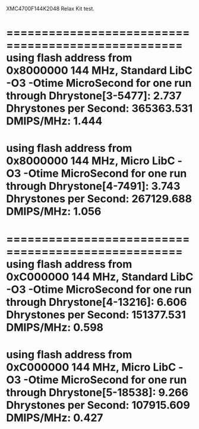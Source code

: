 XMC4700F144K2048 Relax Kit test.

===================================================
using flash address from 0x8000000
144 MHz, Standard LibC
-O3 -Otime
MicroSecond for one run through Dhrystone[3-5477]:       2.737 
Dhrystones per Second:  365363.531 
DMIPS/MHz:      1.444
====================================================
using flash address from 0x8000000
144 MHz, Micro LibC
-O3 -Otime
MicroSecond for one run through Dhrystone[4-7491]:       3.743 
Dhrystones per Second:  267129.688 
DMIPS/MHz:      1.056
====================================================

===================================================
using flash address from 0xC000000
144 MHz, Standard LibC
-O3 -Otime
MicroSecond for one run through Dhrystone[4-13216]:      6.606 
Dhrystones per Second:  151377.531 
DMIPS/MHz:      0.598
====================================================
using flash address from 0xC000000
144 MHz, Micro LibC
-O3 -Otime
MicroSecond for one run through Dhrystone[5-18538]:      9.266 
Dhrystones per Second:  107915.609 
DMIPS/MHz:      0.427
====================================================
